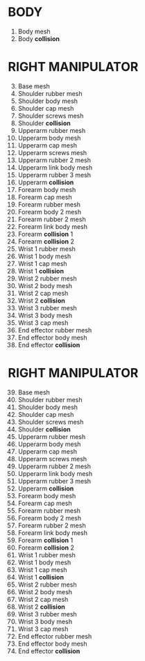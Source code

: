 # BODY
1. Body mesh
2. Body **collision**

# RIGHT MANIPULATOR
3. Base mesh
4. Shoulder rubber mesh
5. Shoulder body mesh
6. Shoulder cap mesh
7.  Shoulder screws mesh
8. Shoulder **collision**
9. Upperarm rubber mesh
10. Upperarm body mesh
11. Upperarm cap mesh
12. Upperarm screws mesh
13. Upperarm rubber 2 mesh
14. Upperarm link body mesh
15. Upperarm rubber 3 mesh
16. Upperarm **collision**
17. Forearm body mesh
18. Forearm cap mesh
19. Forearm rubber mesh
20. Forearm body 2 mesh
21. Forearm rubber 2 mesh
22. Forearm link body mesh
23. Forearm **collision** 1
24. Forearm **collision** 2
25. Wrist 1 rubber mesh
26. Wrist 1 body mesh
27. Wrist 1 cap mesh
28. Wrist 1 **collision**
29. Wrist 2 rubber mesh
30. Wrist 2 body mesh
31. Wrist 2 cap mesh
32. Wrist 2 **collision**
33. Wrist 3 rubber mesh
34. Wrist 3 body mesh
35. Wrist 3 cap mesh
36. End effector rubber mesh
37. End effector body mesh
38. End effector **collision**
    
# RIGHT MANIPULATOR
39. Base mesh
40. Shoulder rubber mesh
41. Shoulder body mesh
42. Shoulder cap mesh
43. Shoulder screws mesh
44. Shoulder **collision**
45. Upperarm rubber mesh
46. Upperarm body mesh
47. Upperarm cap mesh
48. Upperarm screws mesh
49. Upperarm rubber 2 mesh
50. Upperarm link body mesh
51. Upperarm rubber 3 mesh
52. Upperarm **collision**
53. Forearm body mesh
54. Forearm cap mesh
55. Forearm rubber mesh
56. Forearm body 2 mesh
57. Forearm rubber 2 mesh
58. Forearm link body mesh
59. Forearm **collision** 1
60. Forearm **collision** 2
61. Wrist 1 rubber mesh
62. Wrist 1 body mesh
63. Wrist 1 cap mesh
64. Wrist 1 **collision**
65. Wrist 2 rubber mesh
66. Wrist 2 body mesh
67. Wrist 2 cap mesh
68. Wrist 2 **collision**
69. Wrist 3 rubber mesh
70. Wrist 3 body mesh
71. Wrist 3 cap mesh
72. End effector rubber mesh
73. End effector body mesh
74. End effector **collision**